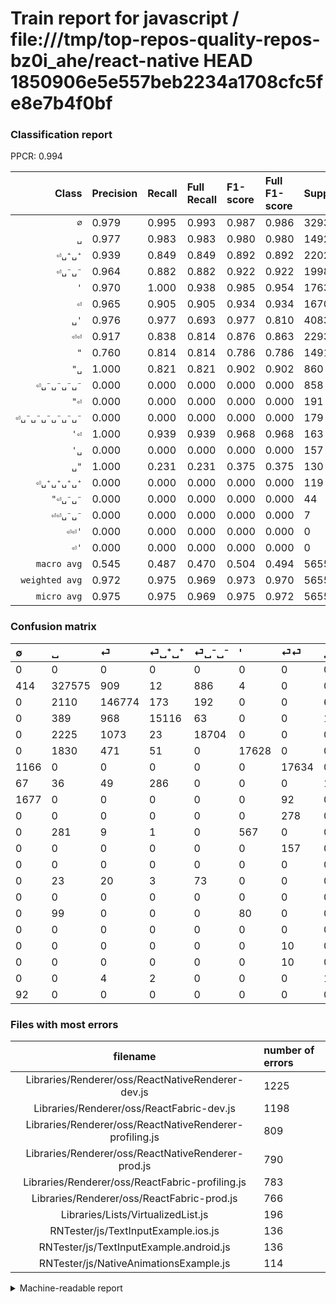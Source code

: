# Train report for javascript / file:///tmp/top-repos-quality-repos-bz0i_ahe/react-native HEAD 1850906e5e557beb2234a1708cfc5fe8e7b4f0bf

### Classification report

PPCR: 0.994

| Class | Precision | Recall | Full Recall | F1-score | Full F1-score | Support | Full Support | PPCR |
|------:|:----------|:-------|:------------|:---------|:---------|:--------|:-------------|:-----|
| `∅` | 0.979| 0.995| 0.993| 0.987| 0.986| 329386| 329800| 0.999 |
| `␣` | 0.977| 0.983| 0.983| 0.980| 0.980| 149255| 149255| 1.000 |
| `⏎␣⁺␣⁺` | 0.939| 0.849| 0.849| 0.892| 0.892| 22025| 22025| 1.000 |
| `⏎␣⁻␣⁻` | 0.964| 0.882| 0.882| 0.922| 0.922| 19980| 19980| 1.000 |
| `'` | 0.970| 1.000| 0.938| 0.985| 0.954| 17638| 18804| 0.938 |
| `⏎` | 0.965| 0.905| 0.905| 0.934| 0.934| 16702| 16702| 1.000 |
| `␣'` | 0.976| 0.977| 0.693| 0.977| 0.810| 4083| 5760| 0.709 |
| `⏎⏎` | 0.917| 0.838| 0.814| 0.876| 0.863| 2293| 2360| 0.972 |
| `"` | 0.760| 0.814| 0.814| 0.786| 0.786| 1491| 1491| 1.000 |
| `"␣` | 1.000| 0.821| 0.821| 0.902| 0.902| 860| 860| 1.000 |
| `⏎␣⁻␣⁻␣⁻␣⁻` | 0.000| 0.000| 0.000| 0.000| 0.000| 858| 858| 1.000 |
| `"⏎` | 0.000| 0.000| 0.000| 0.000| 0.000| 191| 191| 1.000 |
| `⏎␣⁻␣⁻␣⁻␣⁻␣⁻␣⁻` | 0.000| 0.000| 0.000| 0.000| 0.000| 179| 179| 1.000 |
| `'⏎` | 1.000| 0.939| 0.939| 0.968| 0.968| 163| 163| 1.000 |
| `'␣` | 0.000| 0.000| 0.000| 0.000| 0.000| 157| 157| 1.000 |
| `␣"` | 1.000| 0.231| 0.231| 0.375| 0.375| 130| 130| 1.000 |
| `⏎␣⁺␣⁺␣⁺␣⁺` | 0.000| 0.000| 0.000| 0.000| 0.000| 119| 119| 1.000 |
| `"⏎␣⁻␣⁻` | 0.000| 0.000| 0.000| 0.000| 0.000| 44| 44| 1.000 |
| `⏎⏎␣⁻␣⁻` | 0.000| 0.000| 0.000| 0.000| 0.000| 7| 7| 1.000 |
| `⏎⏎'` | 0.000| 0.000| 0.000| 0.000| 0.000| 0| 0| 0.000 |
| `⏎'` | 0.000| 0.000| 0.000| 0.000| 0.000| 0| 92| 0.000 |
| `macro avg` | 0.545| 0.487| 0.470| 0.504| 0.494| 565561| 568977| 0.994 |
| `weighted avg` | 0.972| 0.975| 0.969| 0.973| 0.970| 565561| 568977| 0.994 |
| `micro avg` | 0.975| 0.975| 0.969| 0.975| 0.972| 565561| 568977| 0.994 |

### Confusion matrix

|  ∅| ␣| ⏎| ⏎␣⁺␣⁺| ⏎␣⁻␣⁻| '| ⏎⏎| ␣'| "| ⏎␣⁻␣⁻␣⁻␣⁻| '␣| "␣| ⏎⏎'| ⏎␣⁺␣⁺␣⁺␣⁺| ␣"| ⏎␣⁻␣⁻␣⁻␣⁻␣⁻␣⁻| "⏎| "⏎␣⁻␣⁻| '⏎| ⏎⏎␣⁻␣⁻| ⏎'| 
|:---|:---|:---|:---|:---|:---|:---|:---|:---|:---|:---|:---|:---|:---|:---|:---|:---|:---|:---|:---|:---|
|0 |0 |0 |0 |0 |0 |0 |0 |0 |0 |0 |0 |0 |0 |0 |0 |0 |0 |0 |0 |0 |
|414 |327575 |909 |12 |886 |4 |0 |0 |0 |0 |0 |0 |0 |0 |0 |0 |0 |0 |0 |0 |0 |
|0 |2110 |146774 |173 |192 |0 |0 |6 |0 |0 |0 |0 |0 |0 |0 |0 |0 |0 |0 |0 |0 |
|0 |389 |968 |15116 |63 |0 |0 |166 |0 |0 |0 |0 |0 |0 |0 |0 |0 |0 |0 |0 |0 |
|0 |2225 |1073 |23 |18704 |0 |0 |0 |0 |0 |0 |0 |0 |0 |0 |0 |0 |0 |0 |0 |0 |
|0 |1830 |471 |51 |0 |17628 |0 |0 |0 |0 |0 |0 |0 |0 |0 |0 |0 |0 |0 |0 |0 |
|1166 |0 |0 |0 |0 |0 |17634 |0 |0 |4 |0 |0 |0 |0 |0 |0 |0 |0 |0 |0 |0 |
|67 |36 |49 |286 |0 |0 |0 |1922 |0 |0 |0 |0 |0 |0 |0 |0 |0 |0 |0 |0 |0 |
|1677 |0 |0 |0 |0 |0 |92 |0 |3991 |0 |0 |0 |0 |0 |0 |0 |0 |0 |0 |0 |0 |
|0 |0 |0 |0 |0 |0 |278 |0 |0 |1213 |0 |0 |0 |0 |0 |0 |0 |0 |0 |0 |0 |
|0 |281 |9 |1 |0 |567 |0 |0 |0 |0 |0 |0 |0 |0 |0 |0 |0 |0 |0 |0 |0 |
|0 |0 |0 |0 |0 |0 |157 |0 |0 |0 |0 |0 |0 |0 |0 |0 |0 |0 |0 |0 |0 |
|0 |0 |0 |0 |0 |0 |0 |0 |0 |154 |0 |0 |706 |0 |0 |0 |0 |0 |0 |0 |0 |
|0 |23 |20 |3 |73 |0 |0 |0 |0 |0 |0 |0 |0 |0 |0 |0 |0 |0 |0 |0 |0 |
|0 |0 |0 |0 |0 |0 |0 |0 |100 |0 |0 |0 |0 |0 |30 |0 |0 |0 |0 |0 |0 |
|0 |99 |0 |0 |0 |80 |0 |0 |0 |0 |0 |0 |0 |0 |0 |0 |0 |0 |0 |0 |0 |
|0 |0 |0 |0 |0 |0 |0 |0 |0 |191 |0 |0 |0 |0 |0 |0 |0 |0 |0 |0 |0 |
|0 |0 |0 |0 |0 |0 |10 |0 |0 |34 |0 |0 |0 |0 |0 |0 |0 |0 |0 |0 |0 |
|0 |0 |0 |0 |0 |0 |10 |0 |0 |0 |0 |0 |0 |0 |0 |0 |0 |0 |153 |0 |0 |
|0 |0 |4 |2 |0 |0 |0 |1 |0 |0 |0 |0 |0 |0 |0 |0 |0 |0 |0 |0 |0 |
|92 |0 |0 |0 |0 |0 |0 |0 |0 |0 |0 |0 |0 |0 |0 |0 |0 |0 |0 |0 |0 |

### Files with most errors

| filename | number of errors|
|:----:|:-----|
| Libraries/Renderer/oss/ReactNativeRenderer-dev.js | 1225 |
| Libraries/Renderer/oss/ReactFabric-dev.js | 1198 |
| Libraries/Renderer/oss/ReactNativeRenderer-profiling.js | 809 |
| Libraries/Renderer/oss/ReactNativeRenderer-prod.js | 790 |
| Libraries/Renderer/oss/ReactFabric-profiling.js | 783 |
| Libraries/Renderer/oss/ReactFabric-prod.js | 766 |
| Libraries/Lists/VirtualizedList.js | 196 |
| RNTester/js/TextInputExample.ios.js | 136 |
| RNTester/js/TextInputExample.android.js | 136 |
| RNTester/js/NativeAnimationsExample.js | 114 |

<details>
    <summary>Machine-readable report</summary>
```json
{
  "cl_report": {"\"": {"f1-score": 0.7858762552640104, "precision": 0.7600250626566416, "recall": 0.8135479543930249, "support": 1491}, "\"\u23ce": {"f1-score": 0.0, "precision": 0.0, "recall": 0.0, "support": 191}, "\"\u23ce\u2423\u207b\u2423\u207b": {"f1-score": 0.0, "precision": 0.0, "recall": 0.0, "support": 44}, "\"\u2423": {"f1-score": 0.9016602809706258, "precision": 1.0, "recall": 0.8209302325581396, "support": 860}, "\u0027": {"f1-score": 0.9846171026550155, "precision": 0.9699136461140752, "recall": 0.9997732169180179, "support": 17638}, "\u0027\u23ce": {"f1-score": 0.9683544303797469, "precision": 1.0, "recall": 0.9386503067484663, "support": 163}, "\u0027\u2423": {"f1-score": 0.0, "precision": 0.0, "recall": 0.0, "support": 157}, "macro avg": {"f1-score": 0.5039129749186813, "precision": 0.545093875025947, "recall": 0.4873219734977626, "support": 565561}, "micro avg": {"f1-score": 0.9750424799446921, "precision": 0.9750424799446921, "recall": 0.9750424799446921, "support": 565561}, "weighted avg": {"f1-score": 0.9733034872475752, "precision": 0.9721729614129949, "recall": 0.9750424799446921, "support": 565561}, "\u2205": {"f1-score": 0.9867400452440983, "precision": 0.9790984194543412, "recall": 0.9945018913979343, "support": 329386}, "\u23ce": {"f1-score": 0.9339800426333837, "precision": 0.9648305355205209, "recall": 0.9050413124176745, "support": 16702}, "\u23ce\u0027": {"f1-score": 0.0, "precision": 0.0, "recall": 0.0, "support": 0}, "\u23ce\u23ce": {"f1-score": 0.8760255241567912, "precision": 0.9174224343675418, "recall": 0.8382032272132578, "support": 2293}, "\u23ce\u23ce\u0027": {"f1-score": 0.0, "precision": 0.0, "recall": 0.0, "support": 0}, "\u23ce\u23ce\u2423\u207b\u2423\u207b": {"f1-score": 0.0, "precision": 0.0, "recall": 0.0, "support": 7}, "\u23ce\u2423\u207a\u2423\u207a": {"f1-score": 0.8918770712633812, "precision": 0.9390501054322723, "recall": 0.8492167990919409, "support": 22025}, "\u23ce\u2423\u207a\u2423\u207a\u2423\u207a\u2423\u207a": {"f1-score": 0.0, "precision": 0.0, "recall": 0.0, "support": 119}, "\u23ce\u2423\u207b\u2423\u207b": {"f1-score": 0.9215086646279307, "precision": 0.9643853602494666, "recall": 0.8822822822822823, "support": 19980}, "\u23ce\u2423\u207b\u2423\u207b\u2423\u207b\u2423\u207b": {"f1-score": 0.0, "precision": 0.0, "recall": 0.0, "support": 858}, "\u23ce\u2423\u207b\u2423\u207b\u2423\u207b\u2423\u207b\u2423\u207b\u2423\u207b": {"f1-score": 0.0, "precision": 0.0, "recall": 0.0, "support": 179}, "\u2423": {"f1-score": 0.9800221679152812, "precision": 0.9766897129966662, "recall": 0.983377441291749, "support": 149255}, "\u2423\"": {"f1-score": 0.375, "precision": 1.0, "recall": 0.23076923076923078, "support": 130}, "\u2423\u0027": {"f1-score": 0.9765108881820407, "precision": 0.975556098753361, "recall": 0.9774675483712956, "support": 4083}},
  "cl_report_full": {"\"": {"f1-score": 0.7858762552640104, "precision": 0.7600250626566416, "recall": 0.8135479543930249, "support": 1491}, "\"\u23ce": {"f1-score": 0.0, "precision": 0.0, "recall": 0.0, "support": 191}, "\"\u23ce\u2423\u207b\u2423\u207b": {"f1-score": 0.0, "precision": 0.0, "recall": 0.0, "support": 44}, "\"\u2423": {"f1-score": 0.9016602809706258, "precision": 1.0, "recall": 0.8209302325581396, "support": 860}, "\u0027": {"f1-score": 0.9535757739624172, "precision": 0.9699136461140752, "recall": 0.9377791959157626, "support": 18804}, "\u0027\u23ce": {"f1-score": 0.9683544303797469, "precision": 1.0, "recall": 0.9386503067484663, "support": 163}, "\u0027\u2423": {"f1-score": 0.0, "precision": 0.0, "recall": 0.0, "support": 157}, "macro avg": {"f1-score": 0.4938620783242043, "precision": 0.545093875025947, "recall": 0.46962556983502507, "support": 568977}, "micro avg": {"f1-score": 0.9721067077524067, "precision": 0.9750424799446921, "recall": 0.9691885612247947, "support": 568977}, "weighted avg": {"f1-score": 0.9700572380592157, "precision": 0.9720197005633444, "recall": 0.9691885612247947, "support": 568977}, "\u2205": {"f1-score": 0.9861251595501289, "precision": 0.9790984194543412, "recall": 0.993253486961795, "support": 329800}, "\u23ce": {"f1-score": 0.9339800426333837, "precision": 0.9648305355205209, "recall": 0.9050413124176745, "support": 16702}, "\u23ce\u0027": {"f1-score": 0.0, "precision": 0.0, "recall": 0.0, "support": 92}, "\u23ce\u23ce": {"f1-score": 0.8628507295173962, "precision": 0.9174224343675418, "recall": 0.8144067796610169, "support": 2360}, "\u23ce\u23ce\u0027": {"f1-score": 0.0, "precision": 0.0, "recall": 0.0, "support": 0}, "\u23ce\u23ce\u2423\u207b\u2423\u207b": {"f1-score": 0.0, "precision": 0.0, "recall": 0.0, "support": 7}, "\u23ce\u2423\u207a\u2423\u207a": {"f1-score": 0.8918770712633812, "precision": 0.9390501054322723, "recall": 0.8492167990919409, "support": 22025}, "\u23ce\u2423\u207a\u2423\u207a\u2423\u207a\u2423\u207a": {"f1-score": 0.0, "precision": 0.0, "recall": 0.0, "support": 119}, "\u23ce\u2423\u207b\u2423\u207b": {"f1-score": 0.9215086646279307, "precision": 0.9643853602494666, "recall": 0.8822822822822823, "support": 19980}, "\u23ce\u2423\u207b\u2423\u207b\u2423\u207b\u2423\u207b": {"f1-score": 0.0, "precision": 0.0, "recall": 0.0, "support": 858}, "\u23ce\u2423\u207b\u2423\u207b\u2423\u207b\u2423\u207b\u2423\u207b\u2423\u207b": {"f1-score": 0.0, "precision": 0.0, "recall": 0.0, "support": 179}, "\u2423": {"f1-score": 0.9800221679152812, "precision": 0.9766897129966662, "recall": 0.983377441291749, "support": 149255}, "\u2423\"": {"f1-score": 0.375, "precision": 1.0, "recall": 0.23076923076923078, "support": 130}, "\u2423\u0027": {"f1-score": 0.8102730687239874, "precision": 0.975556098753361, "recall": 0.6928819444444444, "support": 5760}},
  "ppcr": 0.993996242378866
}
```
</details>
